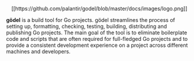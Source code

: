 <p align="center">
[[https://github.com/palantir/godel/blob/master/docs/images/logo.png]]
</p>

**gödel** is a build tool for Go projects. gödel streamlines the process of setting up, formatting, checking, testing,
building, distributing and publishing Go projects. The main goal of the tool is to eliminate boilerplate code and
scripts that are often required for full-fledged Go projects and to provide a consistent development experience on a
project across different machines and developers.
